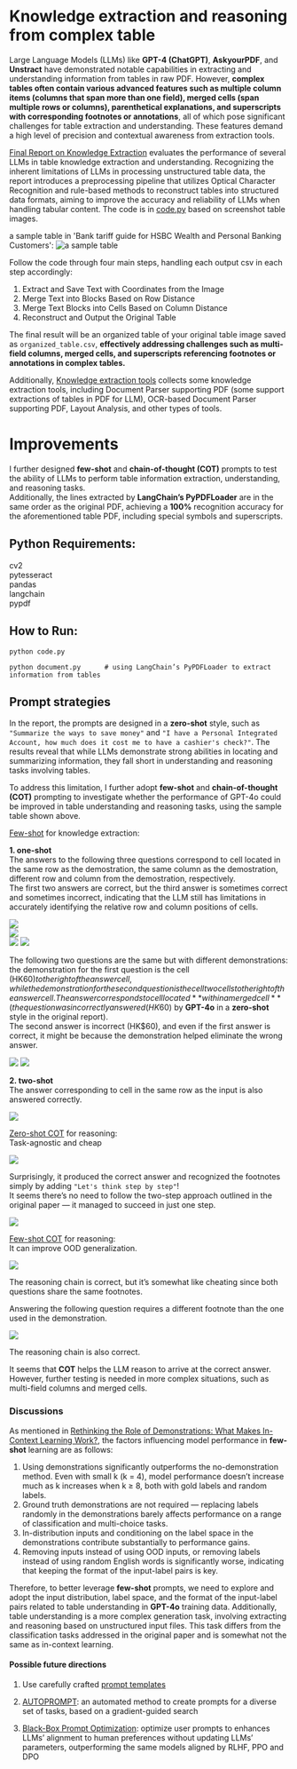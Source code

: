 # Knowledge extraction and reasoning from complex table

Large Language Models (LLMs) like **GPT-4 (ChatGPT)**, **AskyourPDF**, and **Unstract** have demonstrated notable capabilities in extracting and understanding information from tables in raw PDF. However, __complex tables often contain various advanced features such as multiple column items (columns that span more than one field), merged cells (span multiple rows or columns), parenthetical explanations, and superscripts with corresponding footnotes or annotations__, all of which pose significant challenges for table extraction and understanding. These features demand a high level of precision and contextual awareness from extraction tools. 

[Final Report on Knowledge Extraction](https://github.com/WillongWANG/Knowledge-extraction-from-complex-table/blob/main/Final%20Report%20on%20Knowledge%20Extraction.pdf) evaluates the performance of several LLMs in table knowledge extraction and understanding. Recognizing the inherent limitations of LLMs in processing unstructured table data, the report introduces a preprocessing pipeline that utilizes Optical Character Recognition and rule-based methods to reconstruct tables into structured data formats, aiming to improve the accuracy and reliability of LLMs when handling tabular content. The code is in [code.py](https://github.com/WillongWANG/Knowledge-extraction-from-complex-table/blob/main/code.py) based on screenshot table images.

a sample table in 'Bank tariff guide for HSBC Wealth and Personal Banking Customers':
![a sample table](https://github.com/WillongWANG/Knowledge-extraction-from-complex-table/blob/main/biao.png)

Follow the code through four main steps, handling each output csv in each step accordingly:  
1. Extract and Save Text with Coordinates from the Image  
2. Merge Text into Blocks Based on Row Distance  
3. Merge Text Blocks into Cells Based on Column Distance  
4. Reconstruct and Output the Original Table
   
The final result will be an organized table of your original table image saved as ```organized_table.csv```, **effectively addressing challenges such as multi-field columns, merged cells, and superscripts referencing footnotes or annotations in complex tables.**
   
Additionally, [Knowledge extraction tools](https://github.com/WillongWANG/Knowledge-extraction-from-complex-table/blob/main/Knowledge%20extraction%20tools.pdf) collects some knowledge extraction tools, including Document Parser supporting PDF (some support extractions of tables in PDF for LLM), OCR-based Document Parser supporting PDF, Layout Analysis, and other types of tools.

# Improvements

I further designed **few-shot** and **chain-of-thought (COT)** prompts to test the ability of LLMs to perform table information extraction, understanding, and reasoning tasks.  
Additionally, the lines extracted by **LangChain’s PyPDFLoader** are in the same order as the original PDF, achieving a **100%** recognition accuracy for the aforementioned table PDF, including special symbols and superscripts.

## Python Requirements:
cv2
<br>pytesseract
<br>pandas  
langchain  
pypdf

## How to Run:
```
python code.py
```
```
python document.py      # using LangChain’s PyPDFLoader to extract information from tables
```

## Prompt strategies  
In the report, the prompts are designed in a **zero-shot** style, such as ```"Summarize the ways to save money"``` and ```"I have a Personal Integrated Account, how much does it cost me to have a cashier's check?"```. The results reveal that while LLMs demonstrate strong abilities in locating and summarizing information, they fall short in understanding and reasoning tasks involving tables.

To address this limitation, I further adopt **few-shot** and **chain-of-thought (COT)** prompting to investigate whether the performance of GPT-4o could be improved in table understanding and reasoning tasks, using the sample table shown above.

[Few-shot](https://arxiv.org/pdf/2012.15723) for knowledge extraction:  

**1. one-shot**  
The answers to the following three questions correspond to cell located in the same row as the demostration, the same column as the demostration, different row and column from the demostration, respectively.   
The first two answers are correct, but the third answer is sometimes correct and sometimes incorrect, indicating that the LLM still has limitations in accurately identifying the relative row and column positions of cells.
 
![](https://github.com/WillongWANG/Knowledge-extraction-from-complex-table/blob/main/pics/1.png)  
![](https://github.com/WillongWANG/Knowledge-extraction-from-complex-table/blob/main/pics/2.png)  
![](https://github.com/WillongWANG/Knowledge-extraction-from-complex-table/blob/main/pics/11.png)
![](https://github.com/WillongWANG/Knowledge-extraction-from-complex-table/blob/main/pics/12.png)

The following two questions are the same but with different demonstrations: the demonstration for the first question is the cell (HK$60) to the right of the answer cell, while the demonstration for the second question is the cell two cells to the right of the answer cell.   
The answer corresponds to cell located **within a merged cell** (the question was incorrectly answered (HK$60) by **GPT-4o** in a **zero-shot** style in the original report).   
The second answer is incorrect (HK$60), and even if the first answer is correct, it might be because the demonstration helped eliminate the wrong answer.

![](https://github.com/WillongWANG/Knowledge-extraction-from-complex-table/blob/main/pics/13.png)
![](https://github.com/WillongWANG/Knowledge-extraction-from-complex-table/blob/main/pics/14.png)

**2. two-shot**  
The answer corresponding to cell in the same row as the input is also answered correctly.

![](https://github.com/WillongWANG/Knowledge-extraction-from-complex-table/blob/main/pics/3.png)

[Zero-shot COT](https://arxiv.org/pdf/2205.11916) for reasoning:  
Task-agnostic and cheap  

![](https://github.com/WillongWANG/Knowledge-extraction-from-complex-table/blob/main/pics/4.png)  

Surprisingly, it produced the correct answer and recognized the footnotes simply by adding ```"Let's think step by step"```!  
It seems there’s no need to follow the two-step approach outlined in the original paper — it managed to succeed in just one step.  

![](https://github.com/WillongWANG/Knowledge-extraction-from-complex-table/blob/main/pics/1.pic.jpg)

[Few-shot COT](https://arxiv.org/pdf/2201.11903) for reasoning:  
It can improve OOD generalization.  

![](https://github.com/WillongWANG/Knowledge-extraction-from-complex-table/blob/main/pics/5.png)  

The reasoning chain is correct, but it’s somewhat like cheating since both questions share the same footnotes.  

Answering the following question requires a different footnote than the one used in the demonstration.  

![](https://github.com/WillongWANG/Knowledge-extraction-from-complex-table/blob/main/pics/6.png)  

The reasoning chain is also correct.

It seems that **COT** helps the LLM reason to arrive at the correct answer. However, further testing is needed in more complex situations, such as multi-field columns and merged cells.

### Discussions

As mentioned in [Rethinking the Role of Demonstrations: What Makes In-Context Learning Work?](https://arxiv.org/pdf/2202.12837), the factors influencing model performance in **few-shot** learning are as follows:
1. Using demonstrations significantly outperforms the no-demonstration method. Even with small k (k = 4), model performance doesn’t increase much as k increases when k ≥ 8, both with gold labels and random labels.  
2. Ground truth demonstrations are not required — replacing labels randomly in the demonstrations barely affects performance on a range of classification and multi-choice tasks.
3. In-distribution inputs and conditioning on the label space in the demonstrations contribute substantially to performance gains.
4. Removing inputs instead of using OOD inputs, or removing labels instead of using random English words is significantly worse, indicating that keeping the format of the input-label pairs is key.

Therefore, to better leverage **few-shot** prompts, we need to explore and adopt the input distribution, label space, and the format of the input-label pairs related to table understanding in **GPT-4o** training data. Additionally, table understanding is a more complex generation task, involving extracting and reasoning based on unstructured input files. This task differs from the classification tasks addressed in the original paper and is somewhat not the same as in-context learning.

#### Possible future directions

1. Use carefully crafted [prompt templates](https://prompts.chat/)

2. [AUTOPROMPT](https://arxiv.org/pdf/2010.15980): an automated method to create prompts for a diverse set of tasks, based on a gradient-guided search

3. [Black-Box Prompt Optimization](https://arxiv.org/pdf/2311.04155): optimize user prompts to enhances LLMs’ alignment to human preferences without updating LLMs’ parameters, outperforming the same models aligned by RLHF, PPO and DPO

